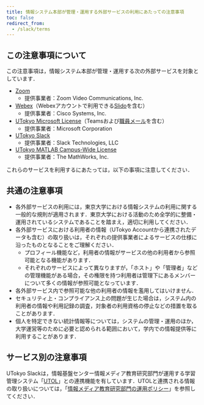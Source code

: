 ```yaml
---
title: 情報システム本部が管理・運用する外部サービスの利用にあたっての注意事項
toc: false
redirect_from:
  - /slack/terms
---
```


## この注意事項について

この注意事項は，情報システム本部が管理・運用する次の外部サービスを対象としています．

- [Zoom](/zoom/)
    - 提供事業者：Zoom Video Communications, Inc.
- [Webex](/webex/)（Webexアカウントで利用できる[Slido](/slido/)を含む）
    - 提供事業者：Cisco Systems, Inc.
- [UTokyo Microsoft License](/microsoft/)（Teamsおよび[職員メール](https://univtokyo.sharepoint.com/sites/utokyoportal/wiki/d/Email_System_for_staff.aspx)を含む）
    - 提供事業者：Microsoft Corporation
- [UTokyo Slack](/slack/)
    - 提供事業者：Slack Technologies, LLC
- [UTokyo MATLAB Campus-Wide License](/matlab/)
    - 提供事業者：The MathWorks, Inc.

これらのサービスを利用するにあたっては，以下の事項に注意してください．

## 共通の注意事項

- 各外部サービスの利用には，東京大学における情報システムの利用に関する一般的な規則が適用されます．東京大学における活動のため全学的に整備・運用されているシステムであることを踏まえ，適切に利用してください．
- 各外部サービスにおける利用者の情報（UTokyo Accountから連携されたデータも含む）の取り扱いは，それぞれの提供事業者によるサービスの仕様に沿ったものとなることをご理解ください．
    - プロフィール機能など，利用者の情報がサービスの他の利用者から参照可能となる機能があります．
    - それぞれのサービスによって異なりますが，「ホスト」や「管理者」などの管理機能がある場合，その権限を持つ利用者は管理下にあるメンバーについて多くの情報が参照可能となっています．
- 各外部サービス内で参照可能な他の利用者の情報を濫用してはいけません．
- セキュリティ上・コンプライアンス上の問題が生じた場合は，システム内の利用者の情報や利用記録の調査，対象者の利用資格の停止などの措置を取ることがあります．
- 個人を特定できない統計情報等については，システムの管理・運用のほか，大学運営等のために必要と認められる範囲において，学内での情報提供等に利用することがあります．

## サービス別の注意事項

UTokyo Slackは，情報基盤センター情報メディア教育研究部門が運用する学習管理システム「[UTOL](/utol/)」との連携機能を有しています．UTOLと連携される情報の取り扱いについては，「[情報メディア教育研究部門の運用ポリシー](https://media.itc.u-tokyo.ac.jp/policy.html)」を参照してください．
